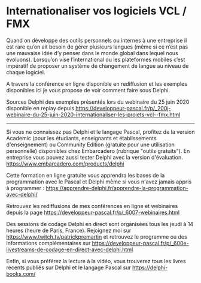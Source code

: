 # Internationaliser vos logiciels VCL / FMX

Quand on développe des outils personnels ou internes à une entreprise il est rare qu’on ait besoin de gérer plusieurs langues (même si ce n’est pas une mauvaise idée d’y penser dans le monde global dans lequel nous évoluons). Lorsqu’on vise l’international ou les plateformes mobiles c’est impératif de proposer un système de changement de langue au niveau de chaque logiciel.

A travers la conférence en ligne disponible en rediffusion et les exemples disponibles ici je vous propose de voir comment faire sous Delphi.

Sources Delphi des exemples présentés lors du webinaire du 25 juin 2020 disponible en replay depuis https://developpeur-pascal.fr/p/_200j-webinaire-du-25-juin-2020-internationaliser-les-projets-vcl--fmx.html

-----

Si vous ne connaissez pas Delphi et le langage Pascal, profitez de la version Academic (pour les étudiants, enseignants et établissements d'enseignement) ou Community Edition (gratuite pour une utilisation personnelle) disponibles chez Embarcadero (rubrique "outils gratuits").
En entreprise vous pouvez aussi tester Delphi avec la version d'évaluation.
https://www.embarcadero.com/products/delphi

Cette formation en ligne gratuite vous apprendra les bases de la programmation avec le Pascal et Delphi même si vous n'avez jamais appris à programmer :
https://apprendre-delphi.fr/apprendre-la-programmation-avec-delphi/

Retrouvez les rediffusions de mes conférences en ligne et webinaires depuis la page https://developpeur-pascal.fr/p/_6007-webinaires.html

Des sessions de codage Delphi en direct sont organisées tous les jeudi à 14 heures (heure de Paris, France). Rejoignez moi sur https://www.twitch.tv/patrickpremartin et retrouvez le programme ou des informations complémentaires sur https://developpeur-pascal.fr/p/_600e-livestreams-de-codage-en-direct-avec-delphi.html

Enfin, si vous préférez la lecture à la vidéo, vous trouverez tous les livres récents publiés sur Delphi et le langage Pascal sur https://delphi-books.com/
